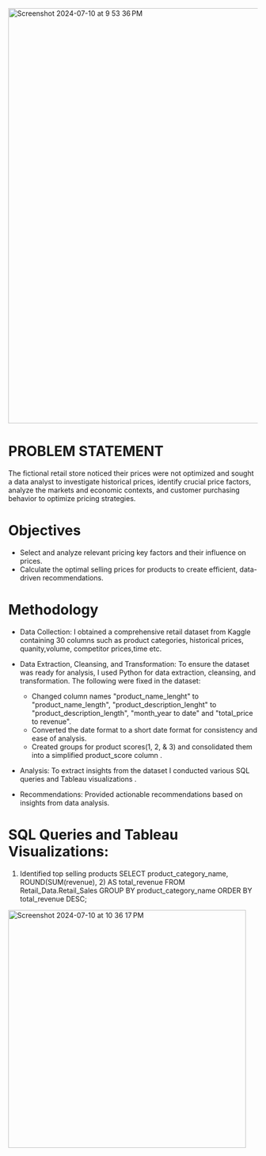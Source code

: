 <img width="838" alt="Screenshot 2024-07-10 at 9 53 36 PM" src="https://github.com/pchetry2/Retail_Price_Optimization/assets/168946426/1008279a-6ed9-4481-a91e-c3848bd33c08">

# PROBLEM STATEMENT
The fictional retail store noticed their prices were not optimized and sought a data analyst to investigate historical prices, identify crucial price factors, analyze the markets and economic contexts, and customer purchasing behavior to optimize pricing strategies.

# Objectives
* Select and analyze relevant pricing key factors and their influence on prices.
* Calculate the optimal selling prices for products to create efficient, data-driven recommendations.

# Methodology
* Data Collection: I obtained a comprehensive retail dataset from Kaggle containing 30 columns such as product categories, historical prices, quanity,volume, competitor prices,time etc.
* Data Extraction, Cleansing, and Transformation: To ensure the dataset was ready for analysis, I used Python for data extraction, cleansing, and transformation. The following were fixed in the dataset:
   * Changed column names "product_name_lenght" to "product_name_length", "product_description_lenght" to "product_description_length", "month_year to date" and "total_price to    revenue".
   * Converted the date format to a short date format for consistency and ease of analysis.
   * Created groups for product scores(1, 2, & 3) and consolidated them into a simplified product_score column .

* Analysis: To extract insights from the dataset I conducted various SQL queries and Tableau visualizations .
* Recommendations: Provided actionable recommendations based on insights from data analysis.

# SQL Queries and Tableau Visualizations:

1. Identified top selling products
SELECT product_category_name, ROUND(SUM(revenue), 2) AS total_revenue
FROM Retail_Data.Retail_Sales
GROUP BY product_category_name
ORDER BY total_revenue DESC;
<img width="480" alt="Screenshot 2024-07-10 at 10 36 17 PM" src="https://github.com/pchetry2/Retail_Price_Optimization/assets/168946426/2e25dbe2-8d85-4098-8453-d13eff393218">


